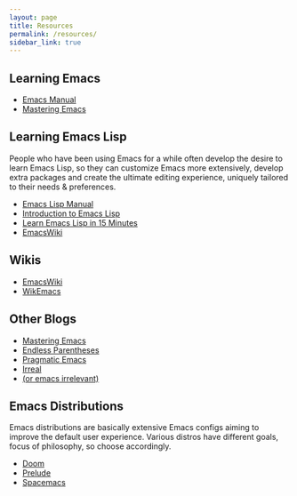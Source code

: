 ```yaml
---
layout: page
title: Resources
permalink: /resources/
sidebar_link: true
---
```


## Learning Emacs

* [Emacs Manual](https://www.gnu.org/software/emacs/manual/)
* [Mastering Emacs](https://www.masteringemacs.org/book)

## Learning Emacs Lisp

People who have been using Emacs for a while often develop the desire
to learn Emacs Lisp, so they can customize Emacs more extensively,
develop extra packages and create the ultimate editing experience,
uniquely tailored to their needs & preferences.

* [Emacs Lisp Manual](https://www.gnu.org/software/emacs/manual/elisp.html)
* [Introduction to Emacs Lisp](https://www.gnu.org/software/emacs/manual/eintr.html)
* [Learn Emacs Lisp in 15 Minutes](http://bzg.fr/learn-emacs-lisp-in-15-minutes.html)
* [EmacsWiki](http://www.emacswiki.org/emacs/EmacsLisp)

## Wikis

* [EmacsWiki](https://www.emacswiki.org)
* [WikEmacs](https://wikemacs.org)

## Other Blogs

* [Mastering Emacs](https://www.masteringemacs.org/)
* [Endless Parentheses](http://endlessparentheses.com/)
* [Pragmatic Emacs](http://pragmaticemacs.com/)
* [Irreal](http://irreal.org/blog/)
* [(or emacs irrelevant)](https://oremacs.com/)

## Emacs Distributions

Emacs distributions are basically extensive Emacs configs aiming to
improve the default user experience. Various distros have different
goals, focus of philosophy, so choose accordingly.

* [Doom](https://github.com/hlissner/doom-emacs)
* [Prelude](https://github.com/bbatsov/prelude)
* [Spacemacs](http://spacemacs.org/)
